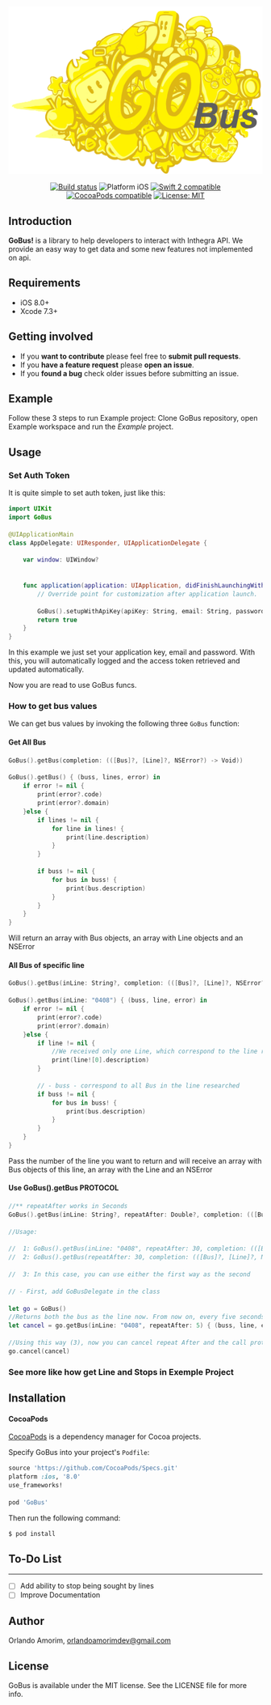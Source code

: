 ![GoBus: Elegant way to get data from Inthegra API in Swift.](GoBus.png)

<p align="center">
<a href="https://travis-ci.org/orlandoamorim/GoBus"><img src="https://travis-ci.org/orlandoamorim/GoBus.svg?branch=master" alt="Build status" /></a>
<img src="https://img.shields.io/badge/platform-iOS-blue.svg?style=flat" alt="Platform iOS" />
<a href="https://developer.apple.com/swift"><img src="https://img.shields.io/badge/swift2-compatible-4BC51D.svg?style=flat" alt="Swift 2 compatible" /></a>
<a href="https://cocoapods.org/pods/GoBus"><img src="https://img.shields.io/badge/pod-0.1.0-blue.svg" alt="CocoaPods compatible" /></a>
<a href="https://raw.githubusercontent.com/orlandoamorim/GoBus/master/LICENSE"><img src="http://img.shields.io/badge/license-MIT-blue.svg?style=flat" alt="License: MIT" /></a>
</p>


## Introduction

**GoBus!** is a library to help developers to interact with Inthegra API. We provide an easy way to get data and some new features not implemented on api.

## Requirements

* iOS 8.0+
* Xcode 7.3+

## Getting involved

* If you **want to contribute** please feel free to **submit pull requests**.
* If you **have a feature request** please **open an issue**.
* If you **found a bug** check older issues before submitting an issue.

## Example

Follow these 3 steps to run Example project: Clone GoBus repository, open Example workspace and run the *Example* project.

## Usage

### Set Auth Token
It is quite simple to set auth token, just like this:

```swift
import UIKit
import GoBus

@UIApplicationMain
class AppDelegate: UIResponder, UIApplicationDelegate {

    var window: UIWindow?


    func application(application: UIApplication, didFinishLaunchingWithOptions launchOptions: [NSObject: AnyObject]?) -> Bool {
        // Override point for customization after application launch.
        
        GoBus().setupWithApiKey(apiKey: String, email: String, password: String, url: String)
        return true
    }
}

```
In this example we just set your application key, email and password. With this, you will automatically logged and the access token retrieved and updated automatically.

Now you are read to use GoBus funcs.

### How to get bus values

We can get bus values by invoking the following three `GoBus` function:

#### Get All Bus

```swift
GoBus().getBus(completion: (([Bus]?, [Line]?, NSError?) -> Void))

GoBus().getBus() { (buss, lines, error) in
    if error != nil {
        print(error?.code)
        print(error?.domain)
    }else {
        if lines != nil {
            for line in lines! {
                print(line.description)
            }
        }

        if buss != nil {
            for bus in buss! {
                print(bus.description)
            }
        }
    }
}

```

Will return an array with Bus objects, an array with Line objects and an NSError

#### All Bus of specific line

```swift
GoBus().getBus(inLine: String?, completion: (([Bus]?, [Line]?, NSError?) -> Void))

GoBus().getBus(inLine: "0408") { (buss, line, error) in
    if error != nil {
        print(error?.code)
        print(error?.domain)
    }else {
        if line != nil {
            //We received only one Line, which correspond to the line researched
            print(line![0].description)
        }

        // - buss - correspond to all Bus in the line researched
        if buss != nil {
            for bus in buss! {
                print(bus.description)
            }
        }
    }
}

```
Pass the number of the line you want to return and will receive an array with Bus objects of this line, an array with the Line and an NSError

#### Use GoBus().getBus PROTOCOL

```swift
//** repeatAfter works in Seconds
GoBus().getBus(inLine: String?, repeatAfter: Double?, completion: (([Bus]?, [Line]?, NSError?) -> Void))

//Usage:

//  1: GoBus().getBus(inLine: "0408", repeatAfter: 30, completion: (([Bus]?, [Line]?, NSError?) -> Void)) with Search
//  2: GoBus().getBus(repeatAfter: 30, completion: (([Bus]?, [Line]?, NSError?) -> Void)) without Search

//  3: In this case, you can use either the first way as the second

// - First, add GoBusDelegate in the class

let go = GoBus()
//Returns both the bus as the line now. From now on, every five seconds the function implemented by the protocol will return updated values.
let cancel = go.getBus(inLine: "0408", repeatAfter: 5) { (buss, line, error) in }

//Using this way (3), now you can cancel repeat After and the call protocol
go.cancel(cancel)
```
### See more like how get Line and Stops in Exemple Project

## Installation

#### CocoaPods

[CocoaPods](https://cocoapods.org/) is a dependency manager for Cocoa projects.

Specify GoBus into your project's `Podfile`:

```ruby
source 'https://github.com/CocoaPods/Specs.git'
platform :ios, '8.0'
use_frameworks!

pod 'GoBus'
```

Then run the following command:

```bash
$ pod install
```
## **To-Do List**
---

- [ ] Add ability to stop being sought by lines 
- [ ] Improve Documentation

## Author

Orlando Amorim, orlandoamorimdev@gmail.com

## License

GoBus is available under the MIT license. See the LICENSE file for more info.
